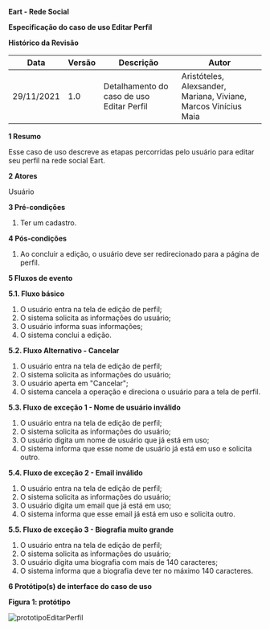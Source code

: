 **Eart - Rede Social**

**Especificação do caso de uso
Editar Perfil**

**Histórico da Revisão**

| **Data**   | **Versão** | **Descrição**                              | **Autor**                                                    |
| ---------- | ---------- | ------------------------------------------ | ------------------------------------------------------------ |
| 29/11/2021 | 1.0        | Detalhamento do caso de uso Editar Perfil | Aristóteles, Alexsander, Mariana, Viviane, Marcos Vinícius Maia |

**1 Resumo**

Esse caso de uso descreve as etapas percorridas pelo usuário para editar seu perfil na rede social Eart.

**2 Atores**

Usuário

**3 Pré-condições**

1. Ter um cadastro.

**4 Pós-condições**

1. Ao concluir a edição, o usuário deve ser redirecionado para a página de perfil.

**5 Fluxos de evento**

**5.1. Fluxo básico**
1. O usuário entra na tela de edição de perfil;
2. O sistema solicita as informações do usuário;
3. O usuário informa suas informações;
4. O sistema conclui a edição.

**5.2. Fluxo Alternativo - Cancelar**
1. O usuário entra na tela de edição de perfil;
2. O sistema solicita as informações do usuário;
3. O usuário aperta em "Cancelar";
4. O sistema cancela a operação e direciona o usuário para a tela de perfil.

**5.3. Fluxo de exceção 1 - Nome de usuário inválido**
1. O usuário entra na tela de edição de perfil;
1. O sistema solicita as informações do usuário;
3. O usuário digita um nome de usuário que já está em uso;
4. O sistema informa que esse nome de usuário já está em uso e solicita outro.

**5.4. Fluxo de exceção 2 - Email inválido**
   1. O usuário entra na tela de edição de perfil;
   2. O sistema solicita as informações do usuário;
   3. O usuário digita um email que já está em uso;
   4. O sistema informa que esse email já está em uso e solicita outro.

**5.5. Fluxo de exceção 3 - Biografia muito grande**
1. O usuário entra na tela de edição de perfil;
2. O sistema solicita as informações do usuário;
3. O usuário digita uma biografia com mais de 140 caracteres;
4. O sistema informa que a biografia deve ter no máximo 140 caracteres.

**6 Protótipo(s) de interface do caso de uso**

**Figura 1: protótipo**

![prototipoEditarPerfil](https://user-images.githubusercontent.com/82484797/143936119-69ae57e6-d8f3-4af6-817b-a56aba0ed91c.PNG)

